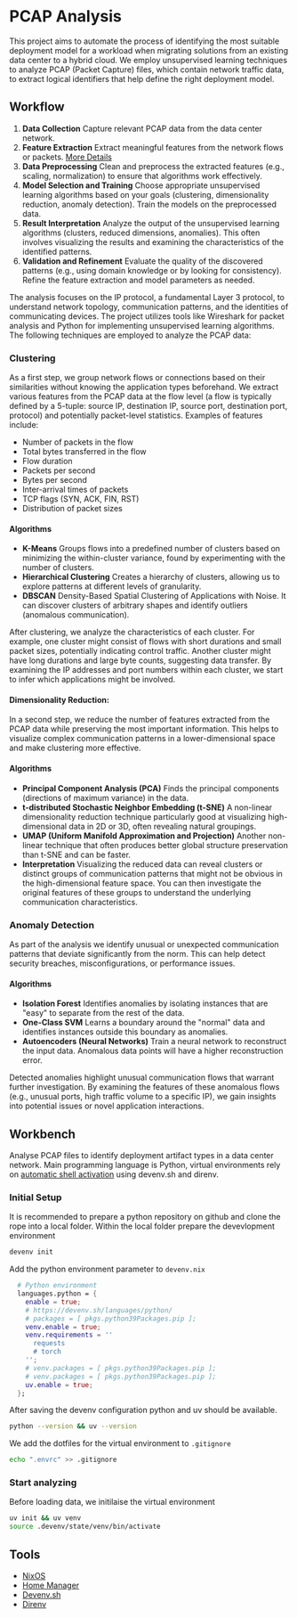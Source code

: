 # PCAP Analysis

This project aims to automate the process of identifying the most suitable deployment model for a workload when migrating solutions from an existing data center to a hybrid cloud. We employ unsupervised learning techniques to analyze PCAP (Packet Capture) files, which contain network traffic data, to extract logical identifiers that help define the right deployment model.

## Workflow

1. **Data Collection** Capture relevant PCAP data from the data center network.
2. **Feature Extraction** Extract meaningful features from the network flows or packets. [More Details](https://github.com/torstenboettjer/pcap-analysis/blob/main/docs/physical_topology.md)
3. **Data Preprocessing** Clean and preprocess the extracted features (e.g., scaling, normalization) to ensure that algorithms work effectively.
4. **Model Selection and Training** Choose appropriate unsupervised learning algorithms based on your goals (clustering, dimensionality reduction, anomaly detection). Train the models on the preprocessed data.
5. **Result Interpretation** Analyze the output of the unsupervised learning algorithms (clusters, reduced dimensions, anomalies). This often involves visualizing the results and examining the characteristics of the identified patterns.
6. **Validation and Refinement** Evaluate the quality of the discovered patterns (e.g., using domain knowledge or by looking for consistency). Refine the feature extraction and model parameters as needed.

The analysis focuses on the IP protocol, a fundamental Layer 3 protocol, to understand network topology, communication patterns, and the identities of communicating devices. The project utilizes tools like Wireshark for packet analysis and Python for implementing unsupervised learning algorithms. The following techniques are employed to analyze the PCAP data:

### Clustering

As a first step, we group network flows or connections based on their similarities without knowing the application types beforehand. We extract various features from the PCAP data at the flow level (a flow is typically defined by a 5-tuple: source IP, destination IP, source port, destination port, protocol) and potentially packet-level statistics. Examples of features include:
* Number of packets in the flow
* Total bytes transferred in the flow
* Flow duration
* Packets per second
* Bytes per second
* Inter-arrival times of packets
* TCP flags (SYN, ACK, FIN, RST)  
* Distribution of packet sizes

#### Algorithms
* **K-Means** Groups flows into a predefined number of clusters based on minimizing the within-cluster variance, found by experimenting with the number of clusters.
* **Hierarchical Clustering** Creates a hierarchy of clusters, allowing us to explore patterns at different levels of granularity.
* **DBSCAN** Density-Based Spatial Clustering of Applications with Noise. It can discover clusters of arbitrary shapes and identify outliers (anomalous communication).

After clustering, we analyze the characteristics of each cluster. For example, one cluster might consist of flows with short durations and small packet sizes, potentially indicating control traffic. Another cluster might have long durations and large byte counts, suggesting data transfer. By examining the IP addresses and port numbers within each cluster, we start to infer which applications might be involved.

#### Dimensionality Reduction:

In a second step, we reduce the number of features extracted from the PCAP data while preserving the most important information. This helps to visualize complex communication patterns in a lower-dimensional space and make clustering more effective.

#### Algorithms
* **Principal Component Analysis (PCA)** Finds the principal components (directions of maximum variance) in the data.
* **t-distributed Stochastic Neighbor Embedding (t-SNE)** A non-linear dimensionality reduction technique particularly good at visualizing high-dimensional data in 2D or 3D, often revealing natural groupings.
* **UMAP (Uniform Manifold Approximation and Projection)** Another non-linear technique that often produces better global structure preservation than t-SNE and can be faster.
* **Interpretation** Visualizing the reduced data can reveal clusters or distinct groups of communication patterns that might not be obvious in the high-dimensional feature space. You can then investigate the original features of these groups to understand the underlying communication characteristics.  

### Anomaly Detection

As part of the analysis we identify unusual or unexpected communication patterns that deviate significantly from the norm. This can help detect security breaches, misconfigurations, or performance issues.

#### Algorithms
* **Isolation Forest** Identifies anomalies by isolating instances that are "easy" to separate from the rest of the data.
* **One-Class SVM** Learns a boundary around the "normal" data and identifies instances outside this boundary as anomalies.
* **Autoencoders (Neural Networks)** Train a neural network to reconstruct the input data. Anomalous data points will have a higher reconstruction error.

Detected anomalies highlight unusual communication flows that warrant further investigation. By examining the features of these anomalous flows (e.g., unusual ports, high traffic volume to a specific IP), we gain insights into potential issues or novel application interactions.  

## Workbench
Analyse PCAP files to identify deployment artifact types in a data center network. Main programming language is Python, virtual environments rely on [automatic shell activation](https://devenv.sh/automatic-shell-activation/) using devenv.sh and direnv.

### Initial Setup

It is recommended to prepare a python repository on github and clone the rope into a local folder. Within the local folder prepare the devevlopment environment

```sh
devenv init
```

Add the python environment parameter to `devenv.nix`

```nix
  # Python environment
  languages.python = {
    enable = true;
    # https://devenv.sh/languages/python/
    # packages = [ pkgs.python39Packages.pip ];
    venv.enable = true;
    venv.requirements = ''
      requests
      # torch
    '';
    # venv.packages = [ pkgs.python39Packages.pip ];
    # venv.packages = [ pkgs.python39Packages.pip ];
    uv.enable = true;
  };
```

After saving the devenv configuration python and uv should be available.

```sh
python --version && uv --version
```

We add the dotfiles for the virtual environment to `.gitignore`

```sh
echo ".envrc" >> .gitignore
```

### Start analyzing

Before loading data, we initilaise the virtual environment

```sh
uv init && uv venv
source .devenv/state/venv/bin/activate
```

## Tools

* [NixOS](https://nixos.org/)
* [Home Manager](https://nix-community.github.io/home-manager/)
* [Devenv.sh](https://devenv.sh/)
* [Direnv](https://direnv.net/)
